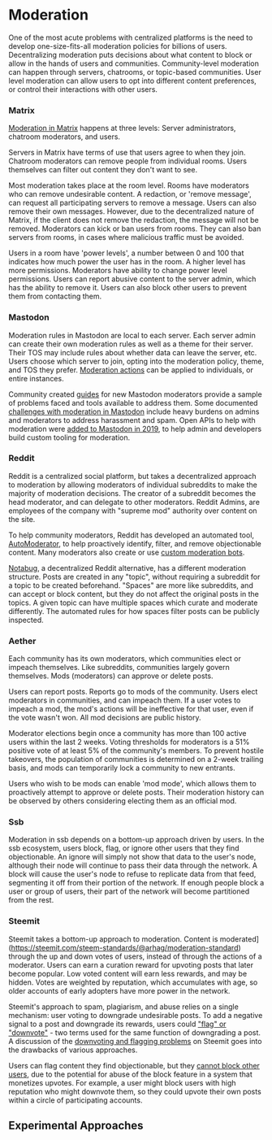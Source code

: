 # Moderation

One of the most acute problems with centralized platforms is the need to develop one-size-fits-all moderation policies for billions of users. Decentralizing moderation puts decisions about what content to block or allow in the hands of users and communities. Community-level moderation can happen through servers, chatrooms, or topic-based communities. User level moderation can allow users to opt into different content preferences, or control their interactions with other users.

### Matrix

[Moderation in Matrix](https://matrix.org/docs/guides/moderation) happens at three levels: Server administrators, chatroom moderators, and users.

Servers in Matrix have terms of use that users agree to when they join. Chatroom moderators can remove people from individual rooms. Users themselves can filter out content they don't want to see.

Most moderation takes place at the room level. Rooms have moderators who can remove undesirable content. A redaction, or 'remove message', can request all participating servers to remove a message. Users can also remove their own messages. However, due to the decentralized nature of Matrix, if the client does not remove the redaction, the message will not be removed. Moderators can kick or ban users from rooms. They can also ban servers from rooms, in cases where malicious traffic must be avoided.

Users in a room have 'power levels', a number between 0 and 100 that indicates how much power the user has in the room. A higher level has more permissions. Moderators have ability to change power level permissions. Users can report abusive content to the server admin, which has the ability to remove it. Users can also block other users to prevent them from contacting them.

### Mastodon

Moderation rules in Mastodon are local to each server. Each server admin can create their own moderation rules as well as a theme for their server. Their TOS may include rules about whether data can leave the server, etc. Users choose which server to join, opting into the moderation policy, theme, and TOS they prefer. [Moderation actions](https://docs.joinmastodon.org/admin/moderation/) can be applied to individuals, or entire instances.

Community created [guides](https://noelle.codes/so_youre_a_mastodon_moderator.pdf) for new Mastodon moderators provide a sample of problems faced and tools available to address them. Some documented [challenges with moderation in Mastodon](https://nolanlawson.com/2018/08/31/mastodon-and-the-challenges-of-abuse-in-a-federated-system/amp/) include heavy burdens on admins and moderators to address harassment and spam. Open APIs to help with moderation were [added to Mastodon in 2019](https://github.com/tootsuite/mastodon/pull/9387), to help admin and developers build custom tooling for moderation.

### Reddit

Reddit is a centralized social platform, but takes a decentralized approach to moderation by allowing moderators of individual subreddits to make the majority of moderation decisions. The creator of a subreddit becomes the head moderator, and can delegate to other moderators. Reddit Admins, are employees of the company with "supreme mod" authority over content on the site.

To help community moderators, Reddit has developed an automated tool, [AutoModerator](https://www.newamerica.org/oti/reports/everything-moderation-analysis-how-internet-platforms-are-using-artificial-intelligence-moderate-user-generated-content/case-study-reddit/), to help proactively identify, filter, and remove objectionable content. Many moderators also create or use [custom moderation bots](https://www.reddit.com/r/modguide/comments/et39hl/custom_moderation_bots/).

[Notabug](https://notabug.io/t/notabug/comments/59382d2a08b7d7073415b5b6ae29dfe617690d74/welcome-to-notabug), a decentralized Reddit alternative, has a different moderation structure. Posts are created in any "topic", without requiring a subreddit for a topic to be created beforehand. "Spaces" are more like subreddits, and can accept or block content, but they do not affect the original posts in the topics. A given topic can have multiple spaces which curate and moderate differently. The automated rules for how spaces filter posts can be publicly inspected.

### Aether

Each community has its own moderators, which communities elect or impeach themselves. Like subreddits, communities largely govern themselves. Mods (moderators) can approve or delete posts.

Users can report posts. Reports go to mods of the community. Users elect moderators in communities, and can impeach them. If a user votes to impeach a mod, the mod's actions will be ineffective for that user, even if the vote wasn't won. All mod decisions are public history.

Moderator elections begin once a community has more than 100 active users within the last 2 weeks. Voting thresholds for moderators is a 51% positive vote of at least 5% of the community's members. To prevent hostile takeovers, the population of communities is determined on a 2-week trailing basis, and mods can temporarily lock a community to new entrants.

Users who wish to be mods can enable 'mod mode', which allows them to proactively attempt to approve or delete posts. Their moderation history can be observed by others considering electing them as an official mod.

### Ssb

Moderation in ssb depends on a bottom-up approach driven by users. In the ssb ecosystem, users block, flag, or ignore other users that they find objectionable. An ignore will simply not show that data to the user's node, although their node will continue to pass their data through the network. A block will cause the user's node to refuse to replicate data from that feed, segmenting it off from their portion of the network. If enough people block a user or group of users, their part of the network will become partitioned from the rest.

### Steemit

Steemit takes a bottom-up approach to moderation. Content is moderated](https://steemit.com/steem-standards/@arhag/moderation-standard) through the up and down votes of users, instead of through the actions of a moderator. Users can earn a curation reward for upvoting posts that later become popular. Low voted content will earn less rewards, and may be hidden. Votes are weighted by reputation, which accumulates with age, so older accounts of early adopters have more power in the network.

Steemit's approach to spam, plagiarism, and abuse relies on a single mechanism: user voting to downgrade undesirable posts. To add a negative signal to a post and downgrade its rewards, users could ["flag" or "downvote"](https://steemit.com/utopian-io/@steemcleaners/understanding-flagging-downvoting) - two terms used for the same function of downgrading a post. A discussion of the [downvoting and flagging problems](https://steemit.com/community/@baah/a-solution-to-the-downvoting-flagging-problems-on-steemit) on Steemit goes into the drawbacks of various approaches.

Users can flag content they find objectionable, but they [cannot block other users](https://github.com/steemit/steem/issues/382), due to the potential for abuse of the block feature in a system that monetizes upvotes. For example, a user might block users with high reputation who might downvote them, so they could upvote their own posts within a circle of participating accounts.

## Experimental Approaches

